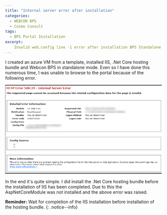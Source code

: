 ```yaml
---
title: "Internal server error after installation"
categories:
  - WEBCON BPS
  - Cosmo Consult
tags:
  - BPS Portal Installation
excerpt:
    Invalid web.config line -1 error after installation BPS Standalone 
---
```

I created an azure VM from a template, installed IIS, .Net Core hosting bundle and Webcon BPS in standalone mode. Even so I have done this numerous time, I was unable to browse to the portal because of the following error.

![Error message](/assets/images/posts/missing_core_module/missing_core_module_error.png)

In the end it's quite simple. I did install the .Net Core hosting bundle before the installation of IIS has been completed. Due to this the AspNetCoreModule was not installed and the above error was raised.

**Reminder:** Wait for completion of the IIS installation before installation of the hosting bundle.
{: .notice--info}